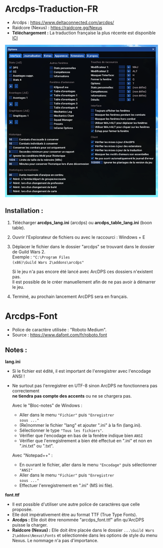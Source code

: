 # Arcdps-Traduction-FR

- Arcdps : https://www.deltaconnected.com/arcdps/
- Raidcore (Nexus) : https://raidcore.gg/Nexus
- **Téléchargement :** La traduction française la plus récente est disponible [ICI](https://github.com/Big759/Arcdps-Traduction-FR/releases)

![alt text](https://github.com/Big759/Arcdps-Traduction-FR/blob/main/Capture.png?raw=true)

## Installation :
1. Télécharger **arcdps_lang.ini** (arcdps) ou **arcdps_table_lang.ini** (boon table).

2. Ouvrir l'Explorateur de fichiers ou avec le raccourci : Windows + E

3. Déplacer le fichier dans le dossier "arcdps" se trouvant dans le dossier de Guild Wars 2. <br>
   Exemple : <code>"C:\Program Files (x86)\Guild Wars 2\addons\arcdps\"</code>

   Si le jeu n'a pas encore été lancé avec ArcDPS ces dossiers n'existent pas. <br>
   Il est possible de le créer manuellement afin de ne pas avoir à démarrer le jeu.

4. Terminé, au prochain lancement ArcDPS sera en français.

# Arcdps-Font
   - Police de caractère utilisée : "Roboto Medium".
   - Source : https://www.dafont.com/fr/roboto.font

## Notes :
**lang.ini**
- Si le fichier est édité, il est important de l'enregistrer avec l'encodage ANSI !
- Ne surtout pas l'enregistrer en UTF-8 sinon ArcDPS ne fonctionnera pas correctement <br>
  __ne tiendra pas compte des accents__ ou ne se chargera pas.

  Avec le "Bloc-notes" de Windows :
   - Aller dans le menu <code>"Fichier"</code> puis <code>"Enregistrer sous ..."</code>
   - (Re)nommer le fichier "lang" et ajouter ".ini" à la fin (lang.ini).
   - Sélectionner le type <code>"Tous les fichiers"</code>.
   - Vérifier que l'encodage en bas de la fenêtre indique bien <code>ANSI</code>
   - Vérifier que l'enregistrement a bien été effectué en ".ini" et non en ".ini.txt" ou ".txt".

  Avec "Notepad++" :
   - En ouvrant le fichier, aller dans le menu <code>"Encodage"</code> puis sélectionner <code>"ANSI"</code>
   - Aller dans le menu <code>"Fichier"</code> puis <code>"Enregistrer sous ..."</code>
   - Effectuer l'enregistrement en ".ini" (MS ini file).

**font.ttf**
- Il est possible d'utiliser une autre police de caractères que celle proposée.
- Elle doit impérativement être au format TTF (True Type Fonts).
- **Arcdps :** Elle doit être renommée "arcdps_font.ttf" afin qu'ArcDPS puisse la charger.
- **Raidcore (Nexus) :** Elle doit être placée dans le dossier <code>...\Guild Wars 2\addons\Nexus\Fonts</code> et sélectionnée dans les options de style du menu Nexus. Le nommage n'a pas d'importance.

